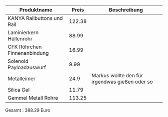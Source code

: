 
| Produktname                  | Preis  | Beschreibung                                   |
| ---------------------------- | ------ | ---------------------------------------------- |
| KANYA Railbuttons und Rail   | 122.38 |                                                |
| Laminierkern Hüllenrohr      | 88.99  |                                                |
| CFK Röhrchen Finnenanbindung | 16.99  |                                                |
| Solenoid Payloadauswurf      | 9.99   |                                                |
| Metalleimer                  | 24.9   | Markus wollte den für irgendwas gießen oder so |
| Silica Gel                   | 11.79  |                                                |
| Gemmel Metall Rohre          | 113.25 |                                                |

Gesamt : 388.29 Euro
